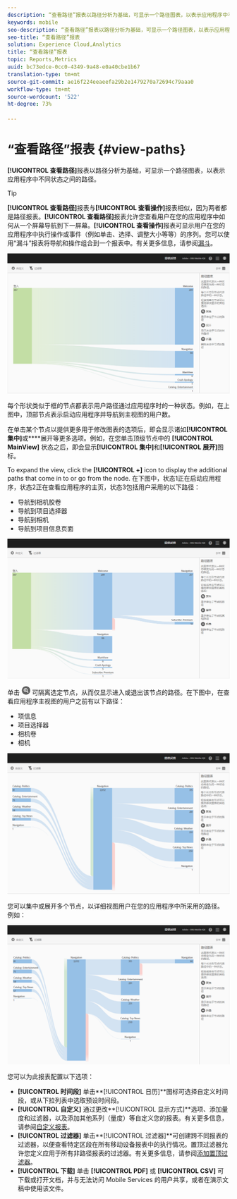 ```yaml
---
description: “查看路径”报表以路径分析为基础，可显示一个路径图表，以表示应用程序中不同状态之间的路径。
keywords: mobile
seo-description: “查看路径”报表以路径分析为基础，可显示一个路径图表，以表示应用程序中不同状态之间的路径。
seo-title: “查看路径”报表
solution: Experience Cloud,Analytics
title: “查看路径”报表
topic: Reports,Metrics
uuid: bc73edce-0cc0-4349-9a48-e0a40cbe1b67
translation-type: tm+mt
source-git-commit: ae16f224eeaeefa29b2e1479270a72694c79aaa0
workflow-type: tm+mt
source-wordcount: '522'
ht-degree: 73%

---
```



# “查看路径”报表 {#view-paths}

**[!UICONTROL 查看路径]**&#x200B;报表以路径分析为基础，可显示一个路径图表，以表示应用程序中不同状态之间的路径。

>[!TIP]
>
>**[!UICONTROL 查看路径]**&#x200B;报表与&#x200B;**[!UICONTROL 查看操作]**&#x200B;报表相似，因为两者都是路径报表。**[!UICONTROL 查看路径]**&#x200B;报表允许您查看用户在您的应用程序中如何从一个屏幕导航到下一屏幕。**[!UICONTROL 查看操作]**&#x200B;报表可显示用户在您的应用程序中执行操作或事件（例如单击、选择、调整大小等等）的序列。您可以使用“漏斗”报表将导航和操作组合到一个报表中。有关更多信息，请参阅[漏斗](/help/using/usage/reports-funnel.md)。

![查看路径](assets/view_paths.png)

每个形状类似于框的节点都表示用户路径通过应用程序时的一种状态。例如，在上图中，顶部节点表示启动应用程序并导航到主视图的用户数。

在单击某个节点以提供更多用于修改图表的选项后，即会显示诸如&#x200B;**[!UICONTROL 集中]**&#x200B;或&#x200B;****&#x200B;展开等更多选项。例如，在您单击顶级节点中的 **[!UICONTROL MainView]** 状态之后，即会显示&#x200B;**[!UICONTROL 集中]**&#x200B;和&#x200B;**[!UICONTROL 展开]**&#x200B;图标。

To expand the view, click the **[!UICONTROL +]** icon to display the additional paths that come in to or go from the node. 在下图中，状态1正在启动应用程序，状态2正在查看应用程序的主页，状态3包括用户采用的以下路径：

* 导航到相机胶卷
* 导航到项目选择器
* 导航到相机
* 导航到项目信息页面

![](assets/view_paths_expand.png)

单击 ![集中图标](assets/icon_focus.png) 可隔离选定节点，从而仅显示进入或退出该节点的路径。在下图中，在查看应用程序主视图的用户之前有以下路径：

* 项信息
* 项目选择器
* 相机卷
* 相机

![查看路径集中](assets/view_paths_focus.png)

您可以集中或展开多个节点，以详细视图用户在您的应用程序中所采用的路径。 例如：

![查看路径多个](assets/view_paths_mult.png)

您可以为此报表配置以下选项：

* **[!UICONTROL 时间段]**
单击**[!UICONTROL 日历]**&#x200B;图标可选择自定义时间段，或从下拉列表中选取预设时间段。
* **[!UICONTROL 自定义]**
通过更改**[!UICONTROL 显示方式]**&#x200B;选项、添加量度和过滤器，以及添加其他系列（量度）等自定义您的报表。有关更多信息，请参阅[自定义报表](/help/using/usage/reports-customize/reports-customize.md)。
* **[!UICONTROL 过滤器]**
单击**[!UICONTROL 过滤器]**&#x200B;可创建跨不同报表的过滤器，以便查看特定区段在所有移动设备报表中的执行情况。置顶过滤器允许您定义应用于所有非路径报表的过滤器。有关更多信息，请参阅[添加置顶过滤器](/help/using/usage/reports-customize/t-sticky-filter.md)。
* **[!UICONTROL 下载]**
单击 **[!UICONTROL PDF]** 或 **[!UICONTROL CSV]** 可下载或打开文档，并与无法访问 Mobile Services 的用户共享，或者在演示文稿中使用该文件。